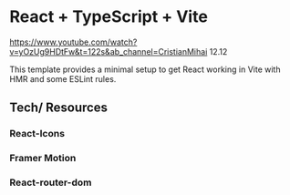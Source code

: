 # React + TypeScript + Vite

https://www.youtube.com/watch?v=yOzUg9HDtFw&t=122s&ab_channel=CristianMihai
12.12

This template provides a minimal setup to get React working in Vite with HMR and some ESLint rules.

## Tech/ Resources

### React-Icons

### Framer Motion

### React-router-dom
